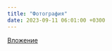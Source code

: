 ```yaml
---
title: "Фотография"
date: 2023-09-11 06:01:00 +0300
---
```



[Вложение](/assets/vk_photos/2/7j-l46eQcY0.jpg)
